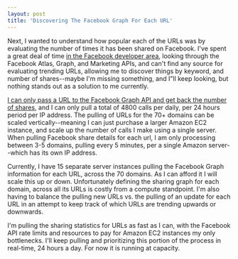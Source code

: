 ```yaml
---
layout: post
title: 'Discovering The Facebook Graph For Each URL'
---
```

<p>Next, I wanted to understand how popular each of the URLs was by evaluating the number of times it has been shared on Facebook. I've spent a great deal of time <a href="https://developers.facebook.com/">in the Facebook developer area</a>, looking through the Facebook Atlas, Graph, and Marketing APIs, and can't find any source for evaluating trending URLs, allowing me to discover things by keyword, and number of shares--maybe I'm missing something, and I"ll keep looking, but nothing stands out as a solution to me currently.</p>
<p><a href="https://graph.facebook.com/?id=http://denverguardian.com/2016/11/05/fbi-agent-suspected-hillary-email-leaks-found-dead-apparent-murder-suicide/">I can only pass a URL to the Facebook Graph API and get back the number of shares</a>, and I can only pull a total of 4800 calls per daily, per 24 hours period per IP address. The pulling of URLs for the 70+ domains can be scaled vertically--meaning I can just purchase a larger Amazon EC2 instance, and scale up the number of calls I make using a single server. When pulling Facebook share details for each url, I am only processing between 3-5 domains, pulling every 5 minutes, per a single Amazon server--which has its own IP address.</p>
<p>Currently, I have 15 separate server instances pulling the Facebook Graph information for each URL, across the 70 domains. As I can afford it I will scale this up or down. Unfortunately defining the sharing graph for each domain, across all its URLs is costly from a compute standpoint. I'm also having to balance the pulling new URLs vs. the pulling of an update for each URL in an attempt to keep track of which URLs are trending upwards or downwards.&nbsp;</p>
<p>I'm pulling the sharing statistics for URLs as fast as I can, with the Facebook API rate limits and resources to pay for Amazon EC2 instances my only bottlenecks. I'll keep pulling and prioritizing&nbsp;this portion of the process in real-time, 24 hours a day. For now it is running at capacity.</p>